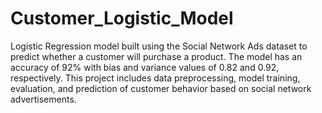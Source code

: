 # Customer_Logistic_Model
Logistic Regression model built using the Social Network Ads dataset to predict whether a customer will purchase a product. The model has an accuracy of 92% with bias and variance values of 0.82 and 0.92, respectively. This project includes data preprocessing, model training, evaluation, and prediction of customer behavior based on social network advertisements.

